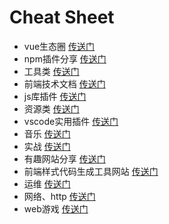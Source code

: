 # Cheat Sheet
* vue生态圈
[传送门](./vueEcosphere)
* npm插件分享
[传送门](./npmPlugins)
* 工具类
[传送门](./tools)
* 前端技术文档
[传送门](./frontDocument)
* js库插件
[传送门](./jsPlugins)
* 资源类
[传送门](./sourceSummary)
* vscode实用插件
[传送门](./vscodePlugins)
* 音乐
[传送门](./musicSummary)
* 实战
[传送门](./operationTutorial)
* 有趣网站分享
[传送门](./interestingSite)
* 前端样式代码生成工具网站
[传送门](./autoCodeing)
* 运维
[传送门](./devOps)
* 网络、http
[传送门](./httpProtol)
* web游戏
[传送门](./webGame)

<Utterances :id="3"/>